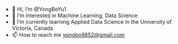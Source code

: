 - 👋 Hi, I’m @YongBoYu1
- 👀 I’m interested in Machine Learning, Data Science
- 🌱 I’m currently learning Applied Data Science in the University of Victoria, Canada
- 📫 How to reach me yongbo9852@gmail.com

<!---
YongBoYu1/YongBoYu1 is a ✨ special ✨ repository because its `README.md` (this file) appears on your GitHub profile.
You can click the Preview link to take a look at your changes.
--->
